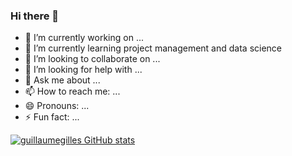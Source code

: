 ### Hi there 👋

- 🔭 I’m currently working on ...
- 🌱 I’m currently learning project management and data science
- 👯 I’m looking to collaborate on ...
- 🤔 I’m looking for help with ...
- 💬 Ask me about ...
- 📫 How to reach me: ...
- 😄 Pronouns: ...
- ⚡ Fun fact: ...

[![guillaumegilles GitHub stats](https://github-readme-stats.vercel.app/api?username=guillaumegilles)](https://github.com/guillaumegilles/github-readme-stats)
